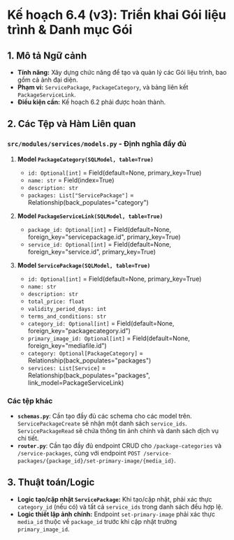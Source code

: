 # Kế hoạch 6.4 (v3): Triển khai Gói liệu trình & Danh mục Gói

## 1. Mô tả Ngữ cảnh

- **Tính năng:** Xây dựng chức năng để tạo và quản lý các Gói liệu trình, bao gồm cả ảnh đại diện.
- **Phạm vi:** `ServicePackage`, `PackageCategory`, và bảng liên kết `PackageServiceLink`.
- **Điều kiện cần:** Kế hoạch 6.2 phải được hoàn thành.

## 2. Các Tệp và Hàm Liên quan

### `src/modules/services/models.py` - Định nghĩa đầy đủ

1.  **Model `PackageCategory(SQLModel, table=True)`**
    - `id: Optional[int]` = Field(default=None, primary_key=True)
    - `name: str` = Field(index=True)
    - `description: str`
    - `packages: List["ServicePackage"]` = Relationship(back_populates="category")

2.  **Model `PackageServiceLink(SQLModel, table=True)`**
    - `package_id: Optional[int]` = Field(default=None, foreign_key="servicepackage.id", primary_key=True)
    - `service_id: Optional[int]` = Field(default=None, foreign_key="service.id", primary_key=True)

3.  **Model `ServicePackage(SQLModel, table=True)`**
    - `id: Optional[int]` = Field(default=None, primary_key=True)
    - `name: str`
    - `description: str`
    - `total_price: float`
    - `validity_period_days: int`
    - `terms_and_conditions: str`
    - `category_id: Optional[int]` = Field(default=None, foreign_key="packagecategory.id")
    - `primary_image_id: Optional[int]` = Field(default=None, foreign_key="mediafile.id")
    - `category: Optional[PackageCategory]` = Relationship(back_populates="packages")
    - `services: List[Service]` = Relationship(back_populates="packages", link_model=PackageServiceLink)

### Các tệp khác

- **`schemas.py`**: Cần tạo đầy đủ các schema cho các model trên. `ServicePackageCreate` sẽ nhận một danh sách `service_ids`. `ServicePackageRead` sẽ chứa thông tin ảnh chính và danh sách dịch vụ chi tiết.
- **`router.py`**: Cần tạo đầy đủ endpoint CRUD cho `/package-categories` và `/service-packages`, cùng với endpoint `POST /service-packages/{package_id}/set-primary-image/{media_id}`.

## 3. Thuật toán/Logic

- **Logic tạo/cập nhật `ServicePackage`:** Khi tạo/cập nhật, phải xác thực `category_id` (nếu có) và tất cả `service_ids` trong danh sách đều hợp lệ.
- **Logic thiết lập ảnh chính:** Endpoint `set-primary-image` phải xác thực `media_id` thuộc về `package_id` trước khi cập nhật trường `primary_image_id`.

